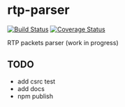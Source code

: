 # rtp-parser
[![Build Status](https://travis-ci.org/fleg/rtp-parser.svg?branch=master)](https://travis-ci.org/fleg/rtp-parser)
[![Coverage Status](https://coveralls.io/repos/fleg/rtp-parser/badge.svg?branch=master&service=github)](https://coveralls.io/github/fleg/rtp-parser?branch=master)

RTP packets parser (work in progress)

## TODO
- add csrc test
- add docs
- npm publish
